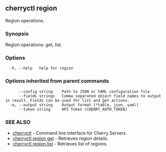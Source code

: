 ## cherryctl region

Region operations.

### Synopsis

Region operations: get, list.

### Options

```
  -h, --help   help for region
```

### Options inherited from parent commands

```
      --config string    Path to JSON or YAML configuration file
      --fields strings   Comma separated object field names to output in result. Fields can be used for list and get actions.
  -o, --output string    Output format (*table, json, yaml)
      --token string     API Token (CHERRY_AUTH_TOKEN)
```

### SEE ALSO

* [cherryctl](cherryctl.md)	 - Command line interface for Cherry Servers
* [cherryctl region get](cherryctl_region_get.md)	 - Retrieves region details.
* [cherryctl region list](cherryctl_region_list.md)	 - Retrieves list of regions.

